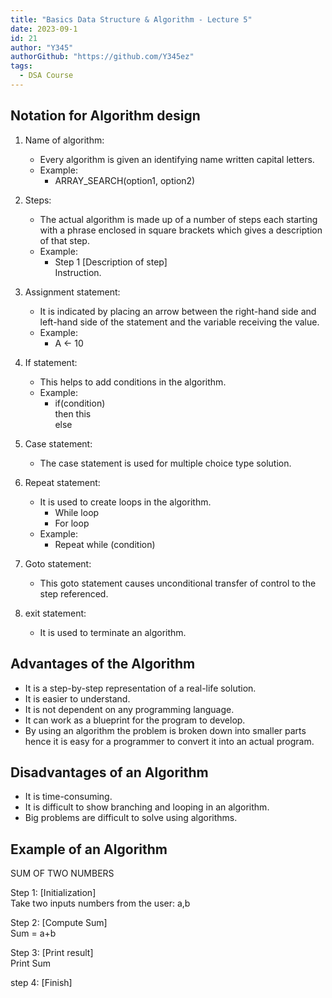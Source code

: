 ```yaml
---
title: "Basics Data Structure & Algorithm - Lecture 5"
date: 2023-09-1
id: 21
author: "Y345"
authorGithub: "https://github.com/Y345ez"
tags:
  - DSA Course
---
```


## Notation for Algorithm design

1. Name of algorithm:

   - Every algorithm is given an identifying name written capital letters.
   - Example:
     - ARRAY_SEARCH(option1, option2)

2. Steps:

   - The actual algorithm is made up of a number of steps each starting with a phrase enclosed in square brackets which gives a description of that step.
   - Example:
     - Step 1 [Description of step]<br/>
       Instruction.

3. Assignment statement:

   - It is indicated by placing an arrow between the right-hand side and left-hand side of the statement and the variable receiving the value.
   - Example:
     - A <- 10

4. If statement:

   - This helps to add conditions in the algorithm.
   - Example:
     - if(condition)<br/>then this<br/>else

5. Case statement:

   - The case statement is used for multiple choice type solution.

6. Repeat statement:

   - It is used to create loops in the algorithm.
     - While loop
     - For loop
   - Example:
     - Repeat while (condition)

7. Goto statement:

   - This goto statement causes unconditional transfer of control to the step referenced.

8. exit statement:
   - It is used to terminate an algorithm.

## Advantages of the Algorithm

- It is a step-by-step representation of a real-life solution.
- It is easier to understand.
- It is not dependent on any programming language.
- It can work as a blueprint for the program to develop.
- By using an algorithm the problem is broken down into smaller parts hence it is easy for a programmer to convert it into an actual program.

## Disadvantages of an Algorithm

- It is time-consuming.
- It is difficult to show branching and looping in an algorithm.
- Big problems are difficult to solve using algorithms.

## Example of an Algorithm

SUM OF TWO NUMBERS

Step 1: [Initialization]<br/>Take two inputs numbers from the user: a,b

Step 2: [Compute Sum]<br/>Sum = a+b

Step 3: [Print result]<br/> Print Sum

step 4: [Finish]
